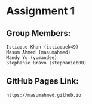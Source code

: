 # Assignment 1

## Group Members: 
    Istiaque Khan (istiaquek49) 
    Masum Ahmed (masumahmed) 
    Mandy Yu (yumandee) 
    Stephanie Bravo (stephanieb00) 

## GitHub Pages Link:
    https://masumahmed.github.io

